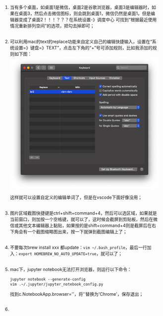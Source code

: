 1. 当有多个桌面，如桌面1是微信，桌面2是谷歌浏览器，桌面3是编辑器时，如果在桌面3，然后点击微信图标，则会跳到桌面1，微信仍然是桌面1，但是编辑器变成了桌面2！！！？？？在系统设置-》调度中心 可找到“根据最近使用情况重新排列空间”的选项，把勾去掉即可；<br><br> 

2. 可以利用mac的text的replace功能来自定义自己的编辑快捷输入，设置在“系统设置=》键盘=》TEXT”，点击左下角的“+”号可添加规则，比如我添加的规则如下图：
   ![image-20190820103734972](../static/image-20190820103734972.png)

   这样就可以设置自定义的编辑单词了，但是在vscode下面好像没用；<br><br> 

3. 图片区域截图快捷键是ctrl+shift+command+4，然后可以选区域，如果就是当前窗口，则加按一个空格键，就可以了，这时候会截屏到剪贴板，然后在微信或其他文本编辑器上黏贴，如果按的是shift+command+4则是截屏后在右下角会有一个截图缩略图出来，按一下就弹到截图编辑上了；<br><br> 

4. 不要每次brew install xxx 都update：`vim ~/.bash_profile`，最后一行加入：`export HOMEBREW_NO_AUTO_UPDATE=true`，就可以了；<br><br> 

5. mac下，jupyter notebook无法打开浏览器，则运行以下命令：

   ```shell
   jupyter notebook --generate-config
   vim .~/.jupyter/jupyter_notebook_config.py
   ```

   找到c.NotebookApp.browser=''，将''替换为'Chrome'，保存退出；<br><br> 

6. 